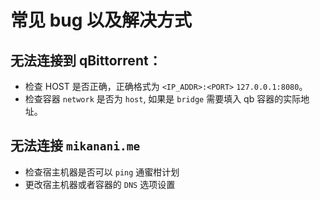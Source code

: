 # 常见 bug 以及解决方式
## 无法连接到 qBittorrent：
- 检查 HOST 是否正确，正确格式为 `<IP_ADDR>:<PORT>` `127.0.0.1:8080`。
- 检查容器 `network` 是否为 `host`, 如果是 `bridge` 需要填入 qb 容器的实际地址。

## 无法连接 `mikanani.me`
- 检查宿主机器是否可以 `ping` 通蜜柑计划
- 更改宿主机器或者容器的 `DNS` 选项设置